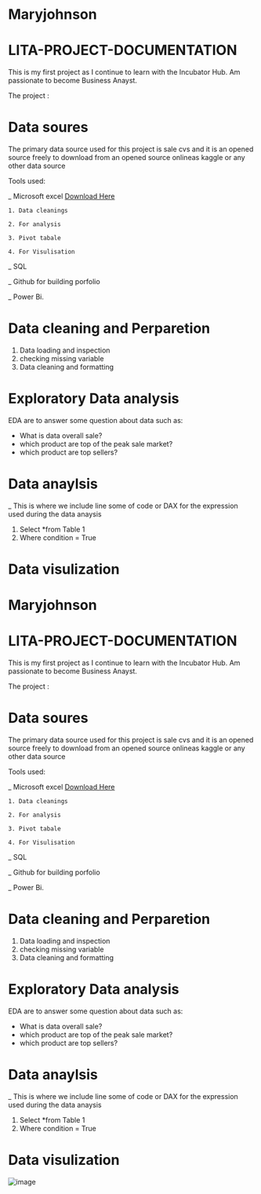 # Maryjohnson

# LITA-PROJECT-DOCUMENTATION

This is my first project as I continue to learn with the Incubator Hub. Am passionate to become Business Anayst.

 The project : 
 
 # Data soures
The primary data source used for this project is sale cvs and it is an opened source freely to download from an opened source onlineas kaggle or any other data source

 Tools used:

  _ Microsoft excel [Download Here](https://www.microsoft.com/en-us/microsoft-365/download-office)
  
    1. Data cleanings 
    
    2. For analysis
    
    3. Pivot tabale 
    
    4. For Visulisation
    
  _ SQL
  
  _ Github for building porfolio
  
   _ Power Bi.

# Data cleaning and Perparetion 

1. Data loading and inspection
2. checking missing variable
3. Data cleaning and formatting

# Exploratory Data analysis 

EDA are to answer some question about data such as:

- What is data overall sale?
- which product are top of the peak sale market?
- which product are top sellers?

# Data anaylsis

_ This is where we include line some of code or DAX for the expression used during the data anaysis

   1. Select *from Table 1
   2. Where condition  = True


# Data visulization

# Maryjohnson

# LITA-PROJECT-DOCUMENTATION

This is my first project as I continue to learn with the Incubator Hub. Am passionate to become Business Anayst.

 The project : 
 
 # Data soures
The primary data source used for this project is sale cvs and it is an opened source freely to download from an opened source onlineas kaggle or any other data source

 Tools used:

  _ Microsoft excel [Download Here](https://www.microsoft.com/en-us/microsoft-365/download-office)
  
    1. Data cleanings 
    
    2. For analysis
    
    3. Pivot tabale 
    
    4. For Visulisation
    
  _ SQL
  
  _ Github for building porfolio
  
   _ Power Bi.

# Data cleaning and Perparetion 

1. Data loading and inspection
2. checking missing variable
3. Data cleaning and formatting

# Exploratory Data analysis 

EDA are to answer some question about data such as:

- What is data overall sale?
- which product are top of the peak sale market?
- which product are top sellers?

# Data anaylsis

_ This is where we include line some of code or DAX for the expression used during the data anaysis

   1. Select *from Table 1
   2. Where condition  = True


# Data visulization
![image](https://github.com/user-attachments/assets/271fc660-f09e-480a-aec3-9d90480c51de)


   
